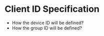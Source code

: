 # Client ID Specification

* How the device ID will be defined?
* How the group ID will be defined?
